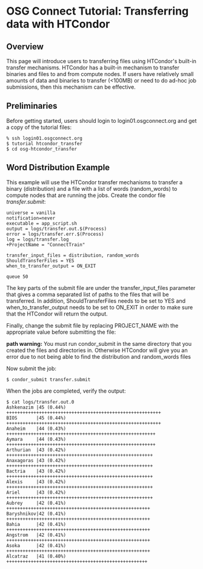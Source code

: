 OSG Connect Tutorial: Transferring data with HTCondor
=====================================================

Overview
--------

This page will introduce users to transferring files using HTCondor's built-in transfer mechanisms.  HTCondor has a built-in mechanism to transfer binaries and files to and from compute nodes.  If users have relatively small amounts of data and binaries to transfer (<100MB) or need to do ad-hoc job submissions, then this mechanism can be effective.

Preliminaries
-------------
Before getting started, users should login to login01.osgconnect.org and get a copy of the tutorial files:
```
% ssh login01.osgconnect.org
$ tutorial htcondor_transfer
$ cd osg-htcondor_transfer
```
Word Distribution Example
-------------------------
This example will use the HTCondor transfer mechanisms to transfer a binary (distribution) and a file with a list of words (random_words) to compute nodes that are running the jobs. Create the condor file *transfer.submit*:
```
universe = vanilla
notification=never
executable = app_script.sh
output = logs/transfer.out.$(Process)
error = logs/transfer.err.$(Process)
log = logs/transfer.log
+ProjectName = "ConnectTrain"
 
transfer_input_files = distribution, random_words
ShouldTransferFiles = YES
when_to_transfer_output = ON_EXIT
 
queue 50
```
The key parts of the submit file are under the transfer_input_files parameter that gives a comma separated list of paths to the files that will be transferred.  In addition, ShouldTransferFiles needs to be set to YES and when_to_transfer_output needs to be set to ON_EXIT in order to make sure that the HTCondor will return the output.

Finally, change the submit file by replacing PROJECT_NAME with the appropriate value before submitting the file:

**path warning:** You must run condor_submit in the same directory that you created the files and directories in. Otherwise HTCondor will give you an error due to not being able to find the distribution and random_words files

Now submit the job: 
```
$ condor_submit transfer.submit
```
When the jobs are completed, verify the output:
```
$ cat logs/transfer.out.0
Ashkenazim |45 (0.44%) +++++++++++++++++++++++++++++++++++++++++++++++++++++++++
BIOS       |45 (0.44%) +++++++++++++++++++++++++++++++++++++++++++++++++++++++++
Anaheim    |44 (0.43%) +++++++++++++++++++++++++++++++++++++++++++++++++++++++
Aymara     |44 (0.43%) +++++++++++++++++++++++++++++++++++++++++++++++++++++++
Arthurian  |43 (0.42%) ++++++++++++++++++++++++++++++++++++++++++++++++++++++
Anaxagoras |43 (0.42%) ++++++++++++++++++++++++++++++++++++++++++++++++++++++
Bactria    |43 (0.42%) ++++++++++++++++++++++++++++++++++++++++++++++++++++++
Alexis     |43 (0.42%) ++++++++++++++++++++++++++++++++++++++++++++++++++++++
Ariel      |43 (0.42%) ++++++++++++++++++++++++++++++++++++++++++++++++++++++
Aubrey     |42 (0.41%) +++++++++++++++++++++++++++++++++++++++++++++++++++++
Baryshnikov|42 (0.41%) +++++++++++++++++++++++++++++++++++++++++++++++++++++
Bahia      |42 (0.41%) +++++++++++++++++++++++++++++++++++++++++++++++++++++
Angstrom   |42 (0.41%) +++++++++++++++++++++++++++++++++++++++++++++++++++++
Asoka      |42 (0.41%) +++++++++++++++++++++++++++++++++++++++++++++++++++++
Alcatraz   |41 (0.40%) ++++++++++++++++++++++++++++++++++++++++++++++++++++
```

